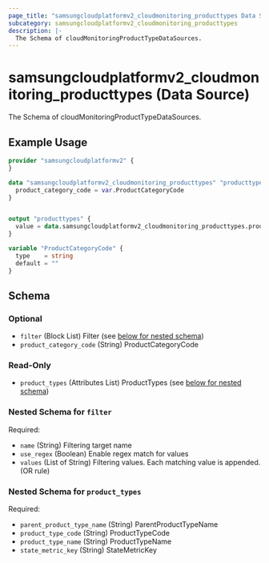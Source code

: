 ```yaml
---
page_title: "samsungcloudplatformv2_cloudmonitoring_producttypes Data Source - samsungcloudplatformv2"
subcategory: samsungcloudplatformv2_cloudmonitoring_producttypes
description: |-
  The Schema of cloudMonitoringProductTypeDataSources.
---
```


# samsungcloudplatformv2_cloudmonitoring_producttypes (Data Source)

The Schema of cloudMonitoringProductTypeDataSources.

## Example Usage

```terraform
provider "samsungcloudplatformv2" {
}

data "samsungcloudplatformv2_cloudmonitoring_producttypes" "producttypes" {
  product_category_code = var.ProductCategoryCode
}


output "producttypes" {
  value = data.samsungcloudplatformv2_cloudmonitoring_producttypes.producttypes
}

variable "ProductCategoryCode" {
  type    = string
  default = ""
}
```

<!-- schema generated by tfplugindocs -->
## Schema

### Optional

- `filter` (Block List) Filter (see [below for nested schema](#nestedblock--filter))
- `product_category_code` (String) ProductCategoryCode

### Read-Only

- `product_types` (Attributes List) ProductTypes (see [below for nested schema](#nestedatt--product_types))

<a id="nestedblock--filter"></a>
### Nested Schema for `filter`

Required:

- `name` (String) Filtering target name
- `use_regex` (Boolean) Enable regex match for values
- `values` (List of String) Filtering values. Each matching value is appended. (OR rule)


<a id="nestedatt--product_types"></a>
### Nested Schema for `product_types`

Required:

- `parent_product_type_name` (String) ParentProductTypeName
- `product_type_code` (String) ProductTypeCode
- `product_type_name` (String) ProductTypeName
- `state_metric_key` (String) StateMetricKey
